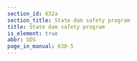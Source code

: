 ```yaml
---
section_id: 632a
section_title: State dam safety program
title: State dam safety program
is_element: true
abbr: SDS
page_in_manual: 630-5
---
```

